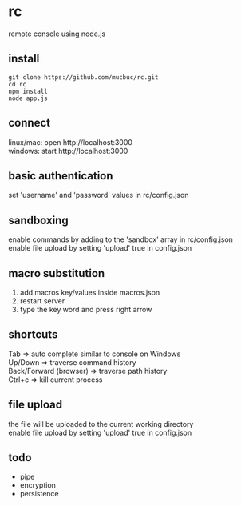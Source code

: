 rc
==

remote console using node.js

install
--
    git clone https://github.com/mucbuc/rc.git  
    cd rc  
    npm install  
    node app.js  

connect
--
linux/mac: open http://localhost:3000  
windows: start http://localhost:3000

basic authentication
--
set 'username' and 'password' values in rc/config.json

sandboxing
--
enable commands by adding to the 'sandbox' array in rc/config.json  
enable file upload by setting 'upload' true in config.json  

macro substitution
--
1. add macros key/values inside macros.json  
2. restart server  
3. type the key word and press right arrow  

shortcuts 
--
Tab       => auto complete similar to console on Windows  
Up/Down   => traverse command history  
Back/Forward (browser) => traverse path history  
Ctrl+c    => kill current process

file upload
--
the file will be uploaded to the current working directory   
enable file upload by setting 'upload' true in config.json  

todo
--
* pipe  
* encryption  
* persistence  



